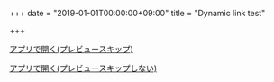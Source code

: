 +++
date = "2019-01-01T00:00:00+09:00"
title = "Dynamic link test"

+++

[アプリで開く(プレビュースキップ)](https://lipscosme.page.link/?link=https://lipscosme.com/webview/webview_urls/10?token%3Dtest&apn=com.lipscosme.lips&afl=https://lipscosme.com/webview/webview_urls/3?token%3Dtest&isi=1182886549&ibi=com.lipscosme.LIPS&ifl=https://lipscosme.com/webview/webview_urls/3?toke%3Dtest_ios&st=%E3%82%AD%E3%83%A3%E3%83%B3%E3%83%9A%E3%83%B3&sd=%E3%81%8A%E8%B2%B7%E3%81%84%E4%B8%8A%E3%81%92&si=https://placehold.jp/300x200.png&efr=1)


[アプリで開く(プレビュースキップしない)](https://lipscosme.page.link/?link=https://lipscosme.com/webview/webview_urls/10?token%3Dtest&apn=com.lipscosme.lips&afl=https://lipscosme.com/webview/webview_urls/3?token%3Dtest&isi=1182886549&ibi=com.lipscosme.LIPS&ifl=https://lipscosme.com/webview/webview_urls/3?toke%3Dtest_ios&st=%E3%82%AD%E3%83%A3%E3%83%B3%E3%83%9A%E3%83%B3&sd=%E3%81%8A%E8%B2%B7%E3%81%84%E4%B8%8A%E3%81%92&si=https://placehold.jp/300x200.png&efr=0)
